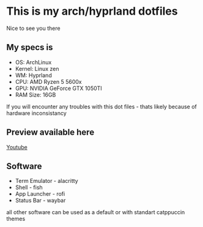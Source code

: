 # This is my arch/hyprland dotfiles 

Nice to see you there

## My specs is
- OS: ArchLinux
- Kernel: Linux zen
- WM: Hyprland
- CPU: AMD Ryzen 5 5600x
- GPU: NVIDIA GeForce GTX 1050TI
- RAM Size: 16GB

If you will encounter any troubles with this dot files - thats likely because of hardware inconsistancy

## Preview available here
[Youtube](https://youtu.be/WTqPOUisTtY)

## Software
- Term Emulator - alacritty
- Shell - fish
- App Launcher - rofi
- Status Bar - waybar

all other software can be used as a default or with standart catppuccin themes